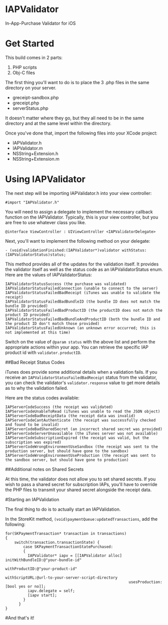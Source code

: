 # IAPValidator
In-App-Purchase Validator for iOS

# Get Started
This build comes in 2 parts:

1. PHP scripts
2. Obj-C files

The first thing you'll want to do is to place the 3 .php files in the same directory on your server.

- greceipt-sandbox.php
- greceipt.php
- serverStatus.php

It doesn't matter where they go, but they all need to be in the same directory and at the same level within the directory.

Once you've done that, import the following files into your XCode project:

- IAPValidator.h
- IAPValidator.m
- NSString+Extension.h
- NSString+Extension.m

# Using IAPValidator

The next step will be importing IAPValidator.h into your view controller:

    #import "IAPValidator.h"

You will need to assign a delegate to implement the necessary callback function on the IAPValidator. Typically, this is your view controller, but you are free to use whatever class you like.

    @interface ViewController : UIViewController <IAPValidatorDelegate>

Next, you'll want to implement the following method on your delegate:

    - (void)validationFinished:(IAPValidator*)validator withStatus:(IAPValidatorStatus)status;

This method provides all of the updates for the validation itself. It provides the validator itself as well as the status code as an IAPValidatorStatus enum. Here are the values of IAPValidatorStatus:

    IAPValidatorStatusSuccess (the purchase was validated)
    IAPValidatorStatusFailedConnection (unable to connect to the server)
    IAPValidatorStatusFailedBadReceipt (iTunes was unable to validate the receipt)
    IAPValidatorStatusFailedBadBundleID (the bundle ID does not match the bundle ID provided)
    IAPValidatorStatusFailedBadProductID (the productID does not match the product ID provided)
    IAPValidatorStatusFailedBadBundleAndProductID (both the bundle ID and the product ID don't match those provided)
    IAPValidatorStatusFailedUnknown (an unknown error occurred; this is not implemented at this time)

Switch on the value of `@param status` with the above list and perform the appropriate actions within your app. You can retrieve the specific IAP product id with `validator.productID`.

##Bad Receipt Status Codes

iTunes does provide some additional details when a validation fails. If you receive an `IAPValidatorStatusFailedBadReceipt` status from the validator, you can check the validator's `validator.response` value to get more details as to why the validation failed.

Here are the status codes available:

    IAPServerCodeSuccess (the receipt was validated)
    IAPServerCodeUnableToRead (iTunes was unable to read the JSON object)
    IAPServerCodeBadReceiptData (the receipt data was invalid)
    IAPServerCodeCantAuthenticate (the receipt was successfully checked and found to be invalid)
    IAPServerCodeBadSharedSecret (an incorrect shared secret was provided)
    IAPServerCodeServerUnavailable (the iTunes server was not available)
    IAPServerCodeSubscriptionExpired (the receipt was valid, but the subscription was expired)
    IAPServerCodeWrongEnvironmentUseSandbox (the receipt was sent to the production server, but should have gone to the sandbox)
    IAPServerCodeWrongEnvironmentUseProduction (the receipt was sent to the sandbox server, but should have gone to production)

##Additional notes on Shared Secrets

At this time, the validator does not allow you to set shared secrets. If you wish to pass a shared secret for subscription IAPs, you'll have to override the PHP files to transmit your shared secret alongside the receipt data.

#Starting an IAPValidation

The final thing to do is to actually start an IAPValidation.

In the StoreKit method, `(void)paymentQueue:updatedTransactions`, add the following:

    for(SKPaymentTransaction* transaction in transactions)
    {
        switch(transaction.transactionState) {
            case SKPaymentTransactionStatePurchased:
            {
              IAPValidator* iapv = [[IAPValidator alloc] initWithBundleID:@"your-bundle-id"
                                                            withProductID:@"your-product-id"
                                                            withScriptURL:@url-to-your-server-script-directory
                                                           usesProduction:[bool yes or no]];
              iapv.delegate = self;
              [iapv start];
            }
          }
    }

#And that's it!
